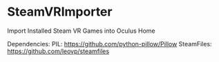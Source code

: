# SteamVRImporter
Import Installed Steam VR Games into Oculus Home

Dependencies:
    PIL: https://github.com/python-pillow/Pillow
    SteamFiles: https://github.com/leovp/steamfiles
